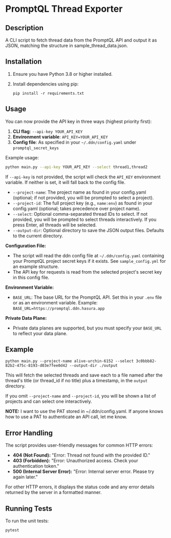 # PromptQL Thread Exporter

## Description

A CLI script to fetch thread data from the PromptQL API and output it as JSON, matching the structure in sample_thread_data.json.

## Installation

1. Ensure you have Python 3.8 or higher installed.
2. Install dependencies using pip:

   ```
   pip install -r requirements.txt
   ```

## Usage

You can now provide the API key in three ways (highest priority first):

1. **CLI flag**: `--api-key YOUR_API_KEY`
2. **Environment variable**: `API_KEY=YOUR_API_KEY`
3. **Config file**: As specified in your `~/.ddn/config.yaml` under `promptql_secret_keys`

Example usage:

```sh
python main.py --api-key YOUR_API_KEY --select thread1,thread2
```

If `--api-key` is not provided, the script will check the `API_KEY` environment variable. If neither is set, it will fall back to the config file.

- `--project-name`: The project name as found in your config.yaml (optional; if not provided, you will be prompted to select a project).
- `--project-id`: The full project key (e.g., `name:env`) as found in your config.yaml (optional; takes precedence over project name).
- `--select`: Optional comma-separated thread IDs to select. If not provided, you will be prompted to select threads interactively. If you press Enter, all threads will be selected.
- `--output-dir`: Optional directory to save the JSON output files. Defaults to the current directory.

**Configuration File:**

- The script will read the ddn config file at `~/.ddn/config.yaml` containing your PromptQL project secret keys if it exists. See `sample_config.yml` for an example structure.
- The API key for requests is read from the selected project's secret key in this config file.

**Environment Variable:**

- `BASE_URL`: The base URL for the PromptQL API. Set this in your `.env` file or as an environment variable. Example: `BASE_URL=https://promptql.ddn.hasura.app`

**Private Data Plane:**

- Private data planes are supported, but you must specify your `BASE_URL` to reflect your data plane.

## Example

```
python main.py --project-name alive-urchin-6152 --select 3c0bbb82-82b2-475c-8193-d03e7fee0d42 --output-dir ./output
```

This will fetch the selected threads and save each to a file named after the thread's title (or thread_id if no title) plus a timestamp, in the `output` directory.

If you omit `--project-name` and `--project-id`, you will be shown a list of projects and can select one interactively.

**NOTE:** I want to use the PAT stored in ~/.ddn/config.yaml. If anyone knows how to use a PAT to authenticate an API call, let me know.

## Error Handling

The script provides user-friendly messages for common HTTP errors:

- **404 (Not Found):** "Error: Thread not found with the provided ID."
- **403 (Forbidden):** "Error: Unauthorized access. Check your authentication token."
- **500 (Internal Server Error):** "Error: Internal server error. Please try again later."

For other HTTP errors, it displays the status code and any error details returned by the server in a formatted manner.

## Running Tests

To run the unit tests:

```sh
pytest
```
